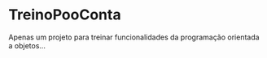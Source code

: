 # TreinoPooConta
Apenas um projeto para treinar funcionalidades da programação orientada a objetos...
